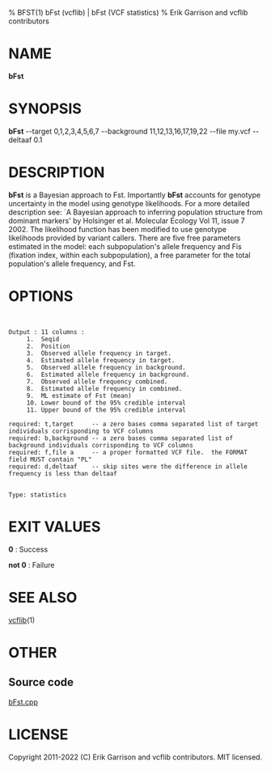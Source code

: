 % BFST(1) bFst (vcflib) | bFst (VCF statistics)
% Erik Garrison and vcflib contributors

# NAME

**bFst**

# SYNOPSIS

**bFst** --target 0,1,2,3,4,5,6,7 --background 11,12,13,16,17,19,22 --file my.vcf --deltaaf 0.1

# DESCRIPTION

**bFst** is a Bayesian approach to Fst. Importantly **bFst** accounts for genotype uncertainty in the model using genotype likelihoods. For a more detailed description see: `A Bayesian approach to inferring population structure from dominant markers' by Holsinger et al. Molecular Ecology Vol 11, issue 7 2002. The likelihood function has been modified to use genotype likelihoods provided by variant callers. There are five free parameters estimated in the model: each subpopulation's allele frequency and Fis (fixation index, within each subpopulation), a free parameter for the total population's allele frequency, and Fst.



# OPTIONS

```


Output : 11 columns :                          
     1.  Seqid                                     
     2.  Position				     
     3.  Observed allele frequency in target.	     
     4.  Estimated allele frequency in target.     
     5.  Observed allele frequency in background.  
     6.  Estimated allele frequency in background. 
     7.  Observed allele frequency combined. 	     
     8.  Estimated allele frequency in combined.   
     9.  ML estimate of Fst (mean)		     
     10. Lower bound of the 95% credible interval  
     11. Upper bound of the 95% credible interval  

required: t,target     -- a zero bases comma separated list of target individuals corrisponding to VCF columns
required: b,background -- a zero bases comma separated list of background individuals corrisponding to VCF columns
required: f,file a     -- a proper formatted VCF file.  the FORMAT field MUST contain "PL"
required: d,deltaaf    -- skip sites were the difference in allele frequency is less than deltaaf


Type: statistics

```





# EXIT VALUES

**0**
: Success

**not 0**
: Failure

# SEE ALSO



[vcflib](./vcflib.md)(1)



# OTHER

## Source code

[bFst.cpp](https://github.com/vcflib/vcflib/blob/master/src/bFst.cpp)

# LICENSE

Copyright 2011-2022 (C) Erik Garrison and vcflib contributors. MIT licensed.

<!--
  Created with ./scripts/bin2md.rb scripts/bin2md-template.erb
-->
